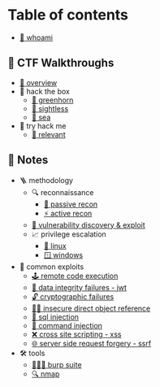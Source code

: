 # Table of contents

* [🥷 whoami](README.md)

## 🚶 CTF Walkthroughs

* [🔭 overview](CTF-Walkthroughs/overview.md)
* 🏁 hack the box
	* [🐧 greenhorn](CTF-Walkthroughs/hack-the-box/greenhorn/README.md)
	* [🐧 sightless](CTF-Walkthroughs/hack-the-box/sightless/README.md)
	* [🐧 sea](CTF-Walkthroughs/hack-the-box/sea/README.md)
* 🏁 try hack me
	* [🐧 relevant](CTF-Walkthroughs/try-hack-me/relevant/README.md)

## 📖 Notes

* 🪜 methodology
	* 🔍 reconnaissance
		* [👀 passive recon](notes/methodology/reconnaissance/passive-recon/README.md)
		* [⚡ active recon](notes/methodology/reconnaissance/active-recon/README.md)
	* [🐛 vulnerability discovery & exploit](<notes/methodology/vulnerability-discovery-&-exploit/README.md>)
	* 📈 privilege escalation
		* [🐧 linux](<notes/methodology/privilege-escalation/linux/README.md>)
		* [🪟 windows](<notes/methodology/privilege-escalation/windows/README.md>)
* 🐞 common exploits
	* [🕹️ remote code execution](notes/common-exploits/remote-code-execution/README.md)
	* [🍪 data integrity failures - jwt](notes/common-exploits/data-integrity-failures---jwt/README.md)
	* [🔓 cryptographic failures](notes/common-exploits/cryptographic-failures/README.md)
	* [😶‍🌫️ insecure direct object reference](notes/common-exploits/insecure-direct-object-reference/README.md)
	* [💉 sql injection](notes/common-exploits/sql-injection/README.md)
	* [💉 command injection](notes/common-exploits/command-injection/README.md)
	* [❌ cross site scripting - xss](notes/common-exploits/cross-site-scripting-xss/README.md)
	* [🌐 server side request forgery - ssrf](notes/common-exploits/server-side-request-forgery-ssrf/README.md)
* 🛠️ tools
	* [👩‍👦‍👦 burp suite](notes/tools/burp-suite/README.md)
	* [🔍 nmap](notes/tools/nmap/README.md)
